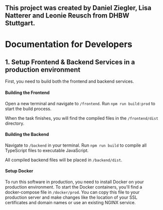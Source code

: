 ## This project was created by Daniel Ziegler, Lisa Natterer and Leonie Reusch from DHBW Stuttgart.
# Documentation for Developers

## 1. Setup Frontend & Backend Services in a production environment
First, you need to build both the frontend and backend services.

#### Building the Frontend
Open a new terminal and navigate to `/frontend`. Run `npm run build:prod` to start the build process.

When the task finishes, you will find the compiled files in the `/frontend/dist` directory.

#### Building the Backend
Navigate to ``/backend`` in your terminal. Run `npm run build` to compile all TypeScript files to executable JavaScript.

All compiled backend files will be placed in ``/backend/dist``.

#### Setup Docker
To run this software in production, you need to install Docker on your production environment.
To start the Docker containers, you'll find a docker-compose file in `/docker/prod`.
You can copy this file to your production server and make changes like the location of your SSL certificates and domain names or use an existing NGINX service.
